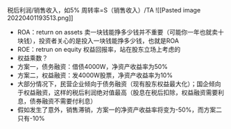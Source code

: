 税后利润/销售收入，如5%
周转率=S（销售收入）/TA
![[Pasted image 20220401193513.png]]
- ROA：return on assets
	卖一块钱能挣多少钱并不重要（可能你一年也就卖十块钱），投资者关心的是投入一块钱能挣多少钱，也就是ROA
- ROE：retrun on equity 权益回报率，站在股东立场上考虑的
- 权益乘数？
- 方案一，债务融资：借债4000W，净资产收益率为50%
- 方案二，权益融资：发4000W股票，净资产收益率为10%
- 大部分情况下，民营企业倾向于债务融资（现有股东权益最大化）；国企倾向于权益融资，这样的税后利润绝对值最高（股息在税后扣除，权益融资需要利息，债券融资不需要付利息）
- 假如发生了意外，销售滞销，方案一的净资产收益率将变为-50%，而方案二只有-10%